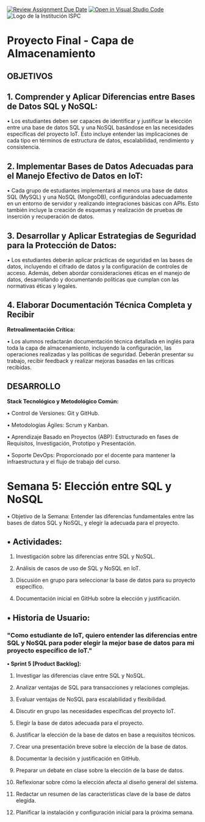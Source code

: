 [![Review Assignment Due Date](https://classroom.github.com/assets/deadline-readme-button-24ddc0f5d75046c5622901739e7c5dd533143b0c8e959d652212380cedb1ea36.svg)](https://classroom.github.com/a/dpfHO3Yy)
[![Open in Visual Studio Code](https://classroom.github.com/assets/open-in-vscode-718a45dd9cf7e7f842a935f5ebbe5719a5e09af4491e668f4dbf3b35d5cca122.svg)](https://classroom.github.com/online_ide?assignment_repo_id=14986711&assignment_repo_type=AssignmentRepo)
![Logo de la Institución ISPC](/capa-de-almacenamiento-grupo-opalo/E%20assets/logoISPC.png)

# Proyecto Final - Capa de Almacenamiento

##  OBJETIVOS
   ## **1. Comprender y Aplicar Diferencias entre Bases de Datos SQL y NoSQL:**  

   • Los estudiantes deben ser capaces de identificar y justificar la
   elección entre una base de datos SQL y una NoSQL basándose en
   las necesidades específicas del proyecto IoT. Esto incluye entender
   las implicaciones de cada tipo en términos de estructura de datos,
   escalabilidad, rendimiento y consistencia.

   ## **2. Implementar Bases de Datos Adecuadas para el Manejo Efectivo de Datos en IoT:**  

   • Cada grupo de estudiantes implementará al menos una base de
   datos SQL (MySQL) y una NoSQL (MongoDB), configurándolas
   adecuadamente en un entorno de servidor y realizando integraciones
   básicas con APIs. Esto también incluye la creación de esquemas y
   realización de pruebas de inserción y recuperación de datos.  

   ## **3. Desarrollar y Aplicar Estrategias de Seguridad para la Protección de Datos:**  

   • Los estudiantes deberán aplicar prácticas de seguridad en las bases
   de datos, incluyendo el cifrado de datos y la configuración de
   controles de acceso. Además, deben abordar consideraciones éticas
   en el manejo de datos, desarrollando y documentando políticas que
   cumplan con las normativas éticas y legales.  

   ## **4. Elaborar Documentación Técnica Completa y Recibir**  

**Retroalimentación Crítica:**  

   • Los alumnos redactarán documentación técnica detallada en inglés
   para toda la capa de almacenamiento, incluyendo la configuración,
   las operaciones realizadas y las políticas de seguridad. Deberán
   presentar su trabajo, recibir feedback y realizar mejoras basadas en
   las críticas recibidas.

## DESARROLLO  

**Stack Tecnológico y Metodológico Común:**  

• Control de Versiones: Git y GitHub.  

• Metodologías Ágiles: Scrum y Kanban.  

• Aprendizaje Basado en Proyectos (ABP): Estructurado en fases de Requisitos, Investigación, Prototipo y Presentación.  

• Soporte DevOps: Proporcionado por el docente para mantener la
infraestructura y el flujo de trabajo del curso.

# Semana 5: Elección entre SQL y NoSQL  

• Objetivo de la Semana: Entender las diferencias fundamentales entre las
bases de datos SQL y NoSQL, y elegir la adecuada para el proyecto.  

## • Actividades:  

1. Investigación sobre las diferencias entre SQL y NoSQL.  

2. Análisis de casos de uso de SQL y NoSQL en IoT.  

3. Discusión en grupo para seleccionar la base de datos para su
proyecto específico.  

4. Documentación inicial en GitHub sobre la elección y justificación.  


## • Historia de Usuario:  

### "Como estudiante de IoT, quiero entender las diferencias entre SQL y NoSQL para poder elegir la mejor base de datos para mi proyecto específico de IoT."  

**• Sprint 5 [Product Backlog]:**  

1. Investigar las diferencias clave entre SQL y NoSQL.  

2. Analizar ventajas de SQL para transacciones y relaciones complejas.  

3. Evaluar ventajas de NoSQL para escalabilidad y flexibilidad.  

4. Discutir en grupo las necesidades específicas del proyecto IoT.  

5. Elegir la base de datos adecuada para el proyecto.  

6. Justificar la elección de la base de datos en base a requisitos técnicos.  

7. Crear una presentación breve sobre la elección de la base de datos.  

8. Documentar la decisión y justificación en GitHub.  

9. Preparar un debate en clase sobre la elección de la base de datos.  

10. Reflexionar sobre cómo la elección afecta al diseño general del sistema.  

11. Redactar un resumen de las características clave de la base de datos elegida.  

12. Planificar la instalación y configuración inicial para la próxima semana.  